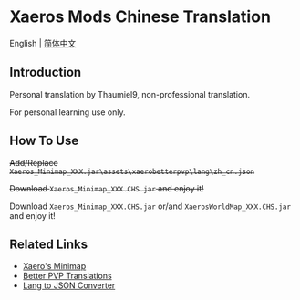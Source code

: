 # Xaeros Mods Chinese Translation

English | [简体中文](./README-CN.md)

## Introduction

Personal translation by Thaumiel9, non-professional translation.

For personal learning use only.

## How To Use

<del>Add/Replace `Xaeros_Minimap_XXX.jar\assets\xaerobetterpvp\lang\zh_cn.json`</del>

<del>Download `Xaeros_Minimap_XXX.CHS.jar` and enjoy it!</del>

Download `Xaeros_Minimap_XXX.CHS.jar` or/and `XaerosWorldMap_XXX.CHS.jar` and enjoy it!

## Related Links

+ [Xaero's Minimap](https://www.curseforge.com/minecraft/mc-mods/xaeros-minimap)
+ [Better PVP Translations](https://github.com/thexaero/Better-PVP-Translations)
+ [Lang to JSON Converter](https://www.tterrag.com/lang2json)
